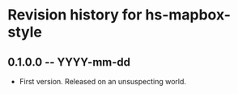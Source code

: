 # Revision history for hs-mapbox-style

## 0.1.0.0  -- YYYY-mm-dd

* First version. Released on an unsuspecting world.
